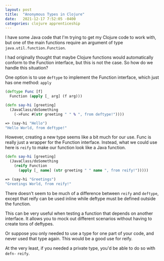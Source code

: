 ```yaml
---
layout: post
title:  "Anonymous Types in Clojure"
date:   2021-12-17 7:52:05 -0400
categories: clojure apprenticeship
---
```


I have some Java code that I'm trying to get my Clojure code 
to work with, but one of the main functions require an argument of
type `java.util.function.Function`.

I had originally thought that maybe Clojure functions would 
automatically conform to the Function interface, but this is not the
case. So how do we handle this situation?

One option is to use `deftype` to implement the Function interface,
which just has one method: `apply`

````clojure
(deftype Func [f]
  Function (apply [_ arg] (f arg)))

(defn say-hi [greeting]
  (JavaClass/doSomething 
    (->Func #(str greeting " " % ", from deftype!"))))

=> (say-hi "Hello")
"Hello World, from deftype!"
````

However, creating a new type seems like a bit much for our use.
Func is really just a wrapper for the Function interface. Instead,
what we could use here is `reify` to make our function look like a
Java function.

````clojure
(defn say-hi [greeting]
  (JavaClass/doSomething
    (reify Function 
      (apply [_ name] (str greeting " " name ", from reify!")))))

=> (say-hi "Greetings")
"Greetings World, from reify!"
````

There doesn't seem to be much of a difference between `reify` and 
`deftype`, except that reify can be used inline while deftype
must be defined outside the function.

This can be very useful when testing a function that depends on 
another interface. It allows you to mock out different scenarios
without having to create tons of deftypes. 

Or suppose you only needed to use a type for one part of your code,
and never used that type again. This would be a good use for reify.

At the very least, if you needed a private type, you'd be able to
do so with `defn-` `reify`.
